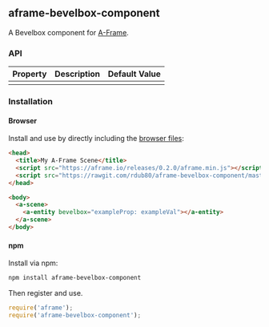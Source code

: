 ## aframe-bevelbox-component

A Bevelbox component for [A-Frame](https://aframe.io).

### API

| Property | Description | Default Value |
| -------- | ----------- | ------------- |
|          |             |               |

### Installation

#### Browser

Install and use by directly including the [browser files](dist):

```html
<head>
  <title>My A-Frame Scene</title>
  <script src="https://aframe.io/releases/0.2.0/aframe.min.js"></script>
  <script src="https://rawgit.com/rdub80/aframe-bevelbox-component/master/dist/aframe-bevelbox-component.min.js"></script>
</head>

<body>
  <a-scene>
    <a-entity bevelbox="exampleProp: exampleVal"></a-entity>
  </a-scene>
</body>
```

#### npm

Install via npm:

```bash
npm install aframe-bevelbox-component
```

Then register and use.

```js
require('aframe');
require('aframe-bevelbox-component');
```
